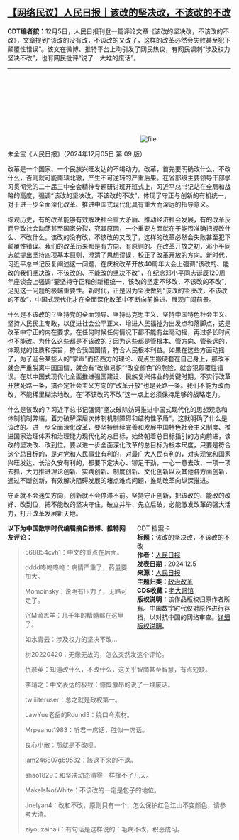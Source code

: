 <!--1733409461000-->
[【网络民议】人民日报｜该改的坚决改，不该改的不改](https://chinadigitaltimes.net/chinese/713704.html)
------

<p><strong>CDT编者按：</strong>12月5日，人民日报刊登一篇评论文章《该改的坚决改，不该改的不改》，文章提到“该改的没有改，不该改的又改了，这样的改革必然会失败甚至犯下颠覆性错误”。该文在微博、推特平台上均引发了网民热议，有网民讽刺“涉及权力坚决不改”，也有网民批评“说了一大堆的废话”。</p><hr><p><img decoding="async" src="data:image/svg+xml,%3Csvg%20xmlns='http://www.w3.org/2000/svg'%20viewBox='0%200%200%200'%3E%3C/svg%3E" alt="file" data-lazy-src="https://chinadigitaltimes.net/chinese/files/2024/12/image-1733408498178.png"><noscript><img decoding="async" src="https://chinadigitaltimes.net/chinese/files/2024/12/image-1733408498178.png" alt="file"></noscript></p><p>朱全宝《人民日报》（2024年12月05日&nbsp;第&nbsp;09&nbsp;版）</p><p>改革是一个国家、一个民族兴旺发达的不竭动力。改革，首先要明确改什么、不改什么，否则就可能南辕北辙，产生不可逆转的严重后果。在省部级主要领导干部学习贯彻党的二十届三中全会精神专题研讨班开班式上，习近平总书记站在全局和战略的高度，强调“该改的坚决改，不该改的不改”，体现了守正与创新的有机统一，对于进一步全面深化改革、推进中国式现代化具有重大而深远的指导意义。</p><p>综观历史，有的改革能够有效解决社会重大矛盾、推动经济社会发展，有的改革反而导致社会动荡甚至国家分裂，究其原因，一个重要方面就在于能否准确把握改什么、不改什么。该改的没有改，不该改的又改了，这样的改革必然会失败甚至犯下颠覆性错误。我们的改革历来都是有方向、有原则的。在改革开放之初，邓小平同志就提出坚持四项基本原则，澄清了思想谬误，校正了改革开放的方向。新时代，习近平总书记反复阐述这一问题，在庆祝改革开放40周年大会上强调“该改的、能改的我们坚决改，不该改的、不能改的坚决不改”，在纪念邓小平同志诞辰120周年座谈会上强调“要坚持守正和创新相统一，该改的坚定不移改，不该改的不改”，足见这一问题的极端重要性。新时代，正是因为坚决做到“该改的坚决改，不该改的不改”，中国式现代化才在全面深化改革中不断向前推进、展现广阔前景。</p><p>什么是不该改的？坚持党的全面领导、坚持马克思主义、坚持中国特色社会主义、坚持人民民主专政，以促进社会公平正义、增进人民福祉为出发点和落脚点，这是改革中守正的内在要求，在任何时候任何情况下都不能有丝毫动摇，再过多长时间也不能改。为什么这些都是不该改的？因为这些都是管根本、管方向、管长远的，体现党的性质和宗旨，符合我国国情，符合人民根本利益。如果在这些方面动摇了，为了迎合某些人的“掌声”而把西方的理论、观点生搬硬套在自己身上，那改革就会严重脱离中国国情，就会有“改旗易帜”“改变颜色”的危险，就会犯颠覆性错误。在以中国式现代化全面推进强国建设、民族复兴伟业的关键时期，不实行改革开放死路一条，搞否定社会主义方向的“改革开放”也是死路一条。我们不能为改而改，不能稀里糊涂地改，在“不该改的不改”这一点上必须保持足够的战略定力。</p><p>什么是该改的？习近平总书记强调“坚决破除妨碍推进中国式现代化的思想观念和体制机制弊端，着力破解深层次体制机制障碍和结构性矛盾”，这就明确了什么是该改的。进一步全面深化改革，要坚持继续完善和发展中国特色社会主义制度、推进国家治理体系和治理能力现代化的总目标，始终朝着总目标指引的方向前进，该改的坚决改、改到位。要以进一步全面深化改革的总目标为根本尺度，只要是符合这个总目标的，是对党和人民事业有利的，对最广大人民有利的，对实现党和国家兴旺发达、长治久安有利的，都要下定决心、铆足干劲，一心一意去改、一项一项去抓，大力推进理论创新、实践创新、制度创新、文化创新以及其他各方面创新，通过不断创新，有效解决阻碍发展的堵点难点问题，推动改革向纵深推进。</p><p>守正就不会迷失方向，创新就不会停滞不前。坚持守正创新，把该改的、能改的改好、改到位，把不能改的坚决守住，破立并举、先立后破，必能激发改革的强大活力，打开改革发展新天地。</p><div style="width:42%;float:right;padding-left:20px;"><div class="su-spoiler su-spoiler-style-fancy su-spoiler-icon-chevron-circle" data-scroll-offset="0" data-anchor-in-url="no"><div class="su-spoiler-title" tabindex="0" role="button"><span class="su-spoiler-icon"></span>CDT 档案卡</div><div class="su-spoiler-content su-u-clearfix su-u-trim"><strong>标题：</strong>该改的坚决改，不该改的不改<br><strong>作者：</strong><a href="https://chinadigitaltimes.net/space/人民日报" target="_blank">人民日报</a><br><strong>发表日期：</strong>2024.12.5<br><strong>来源：</strong><a href="https://news.cctv.com/2024/12/05/ARTIdi9Y2s14CfZ2xOTEgDt6241205.shtml" target="_blank">人民日报</a><br><strong>主题归类：</strong><a href="https://chinadigitaltimes.net/space/政治改革" target="_blank">政治改革</a><br><strong>CDS收藏：</strong><a href="https://chinadigitaltimes.net/space/%E8%80%81%E5%A4%A7%E5%93%A5%E9%A6%86" target="_blank" rel="noopener">老大哥馆</a><br><strong>版权说明：</strong>该作品版权归原作者所有。中国数字时代仅对原作进行存档，以对抗中国的网络审查。<a href="https://chinadigitaltimes.net/chinese/copyright">详细版权说明</a>。</div></div></div><p><strong>以下为中国数字时代编辑摘自微博、推特网友评论：</strong></p><blockquote><p>568854cvh1：中文的重点在后面。</p><p>dddd咚咚咚咚：病情严重了，药量要加大。</p><p>Momoinsky：说明有压力了，无路可走了。</p><p>沉M滴羔羊：几千年的精髓都在这里了。</p><p>如水青云：涉及权力的坚决不改…</p><p>树20220420：无缘无故的，怎么突然发这个评论。</p><p>仇彦英：知道改什么，不改什么，这关乎智商甚至智慧，有点短缺。</p><p>李靖之：中文表达的极致：慷慨激昂的说了一堆废话。</p><p>twiiiiteruser：总之就是政权第一。</p><p>LawYue老岳的Round3：绕口令素材。</p><p>Mrpeanut1983：听君一席话，胜似一席话。</p><p>良心小散：那就是不改呗。</p><p>lam246807g69532：該退下來的不退。</p><p>shao1829：和坚决动态清零一样撑不了几天。</p><p>MakeIsNotWhite：不该改的一定是包子的地位。</p><p>Joelyan4：改和不改，原则只有一个，怎么保护红色江山不变颜色，请参考大清。</p><p>ziyouzainali：有句话是这样说的：毛病不改，积恶成习。</p></blockquote><div class="addtoany_share_save_container addtoany_content addtoany_content_bottom"><div class="a2a_kit a2a_kit_size_32 addtoany_list" data-a2a-url="https://chinadigitaltimes.net/chinese/713704.html" data-a2a-title="【网络民议】人民日报｜该改的坚决改，不该改的不改"><a class="a2a_button_facebook" href="https://www.addtoany.com/add_to/facebook?linkurl=https%3A%2F%2Fchinadigitaltimes.net%2Fchinese%2F713704.html&amp;linkname=%E3%80%90%E7%BD%91%E7%BB%9C%E6%B0%91%E8%AE%AE%E3%80%91%E4%BA%BA%E6%B0%91%E6%97%A5%E6%8A%A5%EF%BD%9C%E8%AF%A5%E6%94%B9%E7%9A%84%E5%9D%9A%E5%86%B3%E6%94%B9%EF%BC%8C%E4%B8%8D%E8%AF%A5%E6%94%B9%E7%9A%84%E4%B8%8D%E6%94%B9" title="Facebook" rel="nofollow noopener" target="_blank"></a><a class="a2a_button_twitter" href="https://www.addtoany.com/add_to/twitter?linkurl=https%3A%2F%2Fchinadigitaltimes.net%2Fchinese%2F713704.html&amp;linkname=%E3%80%90%E7%BD%91%E7%BB%9C%E6%B0%91%E8%AE%AE%E3%80%91%E4%BA%BA%E6%B0%91%E6%97%A5%E6%8A%A5%EF%BD%9C%E8%AF%A5%E6%94%B9%E7%9A%84%E5%9D%9A%E5%86%B3%E6%94%B9%EF%BC%8C%E4%B8%8D%E8%AF%A5%E6%94%B9%E7%9A%84%E4%B8%8D%E6%94%B9" title="Twitter" rel="nofollow noopener" target="_blank"></a><a class="a2a_button_telegram" href="https://www.addtoany.com/add_to/telegram?linkurl=https%3A%2F%2Fchinadigitaltimes.net%2Fchinese%2F713704.html&amp;linkname=%E3%80%90%E7%BD%91%E7%BB%9C%E6%B0%91%E8%AE%AE%E3%80%91%E4%BA%BA%E6%B0%91%E6%97%A5%E6%8A%A5%EF%BD%9C%E8%AF%A5%E6%94%B9%E7%9A%84%E5%9D%9A%E5%86%B3%E6%94%B9%EF%BC%8C%E4%B8%8D%E8%AF%A5%E6%94%B9%E7%9A%84%E4%B8%8D%E6%94%B9" title="Telegram" rel="nofollow noopener" target="_blank"></a><a class="a2a_button_reddit" href="https://www.addtoany.com/add_to/reddit?linkurl=https%3A%2F%2Fchinadigitaltimes.net%2Fchinese%2F713704.html&amp;linkname=%E3%80%90%E7%BD%91%E7%BB%9C%E6%B0%91%E8%AE%AE%E3%80%91%E4%BA%BA%E6%B0%91%E6%97%A5%E6%8A%A5%EF%BD%9C%E8%AF%A5%E6%94%B9%E7%9A%84%E5%9D%9A%E5%86%B3%E6%94%B9%EF%BC%8C%E4%B8%8D%E8%AF%A5%E6%94%B9%E7%9A%84%E4%B8%8D%E6%94%B9" title="Reddit" rel="nofollow noopener" target="_blank"></a><a class="a2a_button_whatsapp" href="https://www.addtoany.com/add_to/whatsapp?linkurl=https%3A%2F%2Fchinadigitaltimes.net%2Fchinese%2F713704.html&amp;linkname=%E3%80%90%E7%BD%91%E7%BB%9C%E6%B0%91%E8%AE%AE%E3%80%91%E4%BA%BA%E6%B0%91%E6%97%A5%E6%8A%A5%EF%BD%9C%E8%AF%A5%E6%94%B9%E7%9A%84%E5%9D%9A%E5%86%B3%E6%94%B9%EF%BC%8C%E4%B8%8D%E8%AF%A5%E6%94%B9%E7%9A%84%E4%B8%8D%E6%94%B9" title="WhatsApp" rel="nofollow noopener" target="_blank"></a><a class="a2a_button_email" href="https://www.addtoany.com/add_to/email?linkurl=https%3A%2F%2Fchinadigitaltimes.net%2Fchinese%2F713704.html&amp;linkname=%E3%80%90%E7%BD%91%E7%BB%9C%E6%B0%91%E8%AE%AE%E3%80%91%E4%BA%BA%E6%B0%91%E6%97%A5%E6%8A%A5%EF%BD%9C%E8%AF%A5%E6%94%B9%E7%9A%84%E5%9D%9A%E5%86%B3%E6%94%B9%EF%BC%8C%E4%B8%8D%E8%AF%A5%E6%94%B9%E7%9A%84%E4%B8%8D%E6%94%B9" title="Email" rel="nofollow noopener" target="_blank"></a><a class="a2a_button_copy_link" href="https://www.addtoany.com/add_to/copy_link?linkurl=https%3A%2F%2Fchinadigitaltimes.net%2Fchinese%2F713704.html&amp;linkname=%E3%80%90%E7%BD%91%E7%BB%9C%E6%B0%91%E8%AE%AE%E3%80%91%E4%BA%BA%E6%B0%91%E6%97%A5%E6%8A%A5%EF%BD%9C%E8%AF%A5%E6%94%B9%E7%9A%84%E5%9D%9A%E5%86%B3%E6%94%B9%EF%BC%8C%E4%B8%8D%E8%AF%A5%E6%94%B9%E7%9A%84%E4%B8%8D%E6%94%B9" title="Copy Link" rel="nofollow noopener" target="_blank"></a><a class="a2a_dd addtoany_share_save addtoany_share" href="https://www.addtoany.com/share"></a></div></div>

